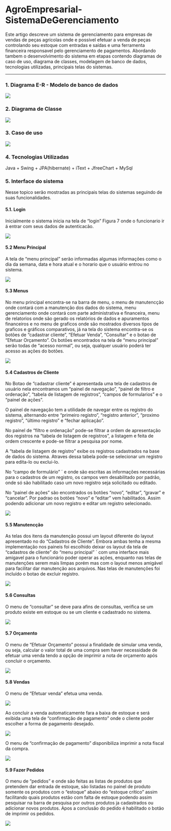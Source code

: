 # AgroEmpresarial-SistemaDeGerenciamento

 Este artigo descreve um sistema de gerenciamento para empresas de vendas de peças agrícolas onde e possível efetuar a venda de peças controlando seu estoque com entradas e saídas e uma ferramenta financeira responsavel pelo gerenciamento de pagamentos. Abordando tambem o desenvolvimento do sistema em etapas contendo diagramas de caso de uso, diagrama de classes, modelagem de banco de dados, tecnologias utilizadas, principais telas do sistemas.
 
 ------------------------------

### 1. Diagrama E-R - Modelo de banco de dados

<img src="https://uploaddeimagens.com.br/images/000/872/063/original/1.png?1490623965">

### 2. Diagrama de Classe

<img src="https://uploaddeimagens.com.br/images/000/872/078/full/5.png?1490625145">

### 3. Caso de uso

<img src="https://uploaddeimagens.com.br/images/000/872/094/full/6.png?1490625904">

 ### 4. Tecnologias Utilizadas
 Java + Swing + JPA(hibernate) + iText + JfreeChart + MySql
 
 ### 5. Interface do sistema
 Nesse topico serão mostradas as principais telas do sistemas seguindo de suas funcionalidades.
 
 #### 5.1. Login
Inicialmente o sistema inicia na tela de “login” Figura 7 onde o funcionario ir á entrar com seus dados de autenticacão.

<img src="https://uploaddeimagens.com.br/images/000/872/103/full/7.png?1490626274">

#### 5.2 Menu Principal
A tela de “menu principal” serão informadas algumas informações como o dia da semana, data e hora atual e o horario que o usuário entrou no sistema. 

<img src="https://uploaddeimagens.com.br/images/000/872/106/full/9.png?1490626408">
 
 #### 5.3 Menus
No menu principal encontra-se na barra de menu, o menu de manutencção onde contará com a manutenção dos dados do sistema, menu gerenciamento onde contará com parte administrativa e financeira, menu de relatorios onde são gerado os relatórios de dados e apuramentos financeiros e no menu de graficos onde são mostrados diversos tipos de graficos e gráficos comparativos, já na tela do sistema encontra-se os botões de “cadastrar cliente”, “Efetuar Venda”, “Consultar” e o botao de “Efetuar Orçamento”. Os botões encontrados na tela de “menu principal” serão todas de “acesso normal”, ou seja, qualquer usuário poderá ter acesso as ações do botões.

<img src="https://uploaddeimagens.com.br/images/000/872/115/full/10.png?1490626952 ">

#### 5.4 Cadastros de Cliente
No Botao de “cadastrar cliente” é apresentada uma tela de cadastros de usuário nela encontramos um “painel de navegação”, “painel de filtro e ordenação”, “tabela de listagem de registros“, “campos de formularios” e o “painel de ações”. 

O painel de navegação tem a utilidade de navegar entre os registro do sistema, alternando entre “primeiro registro”, “registro anterior”, “proximo registro”, “último registro” e “fechar aplicação”. 

No painel de “filtro e ordenação” pode-se filtrar a ordem de apresentação dos registros na “tabela de listagem de registros”, a listagem e feita de ordem crescente e pode-se filtrar a pesquisa por nome. 

A “tabela de listagem de registro” exibe os registros cadastrados na base de dados do sistema. Atraves dessa tabela pode-se selecionar um registro para edita-lo ou exclui-lo. 

No “campo de formulário” ´ e onde são escritas as informações necessárias para o cadastros de um registro, os campos vem desabilitado por padrão, onde só são habilitado caso um novo registro seja solicitado ou editado. 

No “painel de ações” são encontrados os botões “novo”, “editar”, “gravar” e “cancelar”. Por padrao os botões “novo” e “editar” vem habilitados. Assim podendo adicionar um novo registro e editar um registro selecionado.

<img src="https://uploaddeimagens.com.br/images/000/872/120/full/11.png?1490627503">


#### 5.5 Manutencção
As telas dos itens da manutenção possui um layout diferente do layout apresentado no do “Cadastros de Cliente”. Embora ambas tenha a mesma implementação nos paineis foi escolhido deixar os layout da tela de “cadastros de cliente” do “menu principal” ´
com uma interface mais amigavel para o funcionário poder operar as ações, enquanto nas telas de manutenções serem mais limpas porém mas com o layout menos amigável para facilitar dar manutenção aos arquivos. Nas telas de manutenções foi incluído o botao de excluir registro.

<img src="https://uploaddeimagens.com.br/images/000/872/133/full/12.png?1490628214">

#### 5.6 Consultas
O menu de “consultar” se deve para afins de consultas, verifica se um produto existe em estoque ou se um cliente e cadastrado no sistema.

<img src="https://uploaddeimagens.com.br/images/000/872/137/full/13.png?1490628317">

#### 5.7 Orçamento
O menu de “Efetuar Orçamento” possui a finalidade de simular uma venda, ou seja, calcular o valor total de uma compra sem haver necessidade de efetuar uma venda tendo a opção de imprimir a nota de orçamento após concluir o orçamento. 

<img src="https://uploaddeimagens.com.br/images/000/872/143/full/14.png?1490628658">

#### 5.8 Vendas
O menu de “Efetuar venda” efetua uma venda. 

<img src="https://uploaddeimagens.com.br/images/000/872/148/full/15.png?1490629275">

Ao concluir a venda automaticamente fara a baixa de estoque e será exibida uma tela de “confirmação de pagamento” onde o cliente poder escolher a forma de pagamento desejado.

<img src="https://uploaddeimagens.com.br/images/000/872/149/full/16.png?1490629303">

O menu de “confirmação de pagamento” disponibiliza imprimir a nota fiscal da compra. 

<img src="https://uploaddeimagens.com.br/images/000/872/150/full/17.png?1490629328">

#### 5.9  Fazer Pedidos
O menu de “pedidos” e onde são feitas as listas de produtos que pretendem dar entrada de estoque, são listadas no painel de produto somente os produtos com o “estoque” abaixo do “estoque crítico” assim facilitando quais produtos estão com falta de estoque podendo assim pesquisar na barra de pesquisa por outros produtos ja cadastrados ou adicionar novos produtos. Apos a conclusão do pedido é habilitado o botão de imprimir os pedidos.

<img src="https://uploaddeimagens.com.br/images/000/872/157/full/18.png?1490629684">
